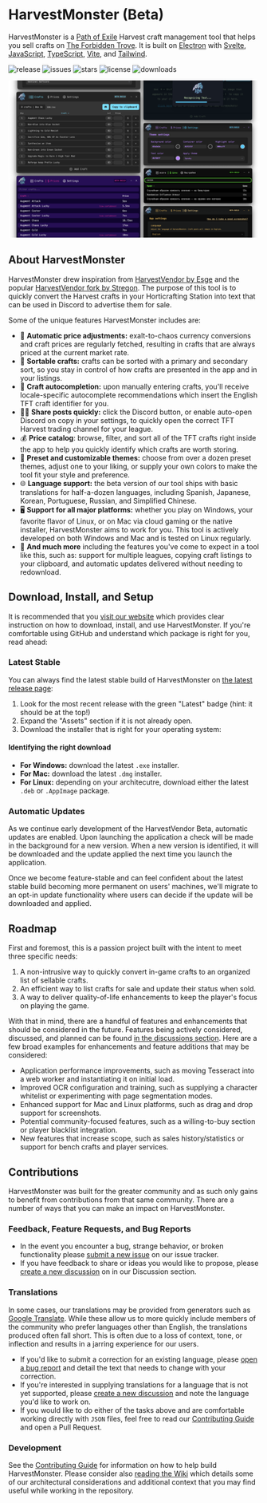 # HarvestMonster (Beta)

HarvestMonster is a [Path of Exile](https://www.pathofexile.com/) Harvest craft management tool that helps you sell crafts on [The Forbidden Trove](https://forbiddentrove.com/). It is built on [Electron](https://www.electronjs.org/) with [Svelte](https://svelte.dev/), [JavaScript](https://developer.mozilla.org/en-US/docs/Web/JavaScript), [TypeScript](https://www.typescriptlang.org/), [Vite](https://vitejs.dev/), and [Tailwind](https://tailwindcss.com/).

![release](https://github.com/ryanbarr/harvest-monster/actions/workflows/release.yml/badge.svg) ![issues](https://img.shields.io/github/issues/ryanbarr/harvest-monster) ![stars](https://img.shields.io/github/stars/ryanbarr/harvest-monster) ![license](https://img.shields.io/github/license/ryanbarr/harvest-monster) ![downloads](https://img.shields.io/github/downloads/ryanbarr/harvest-monster/total)

![HarvestMonster](./gitimage.png)

## About HarvestMonster

HarvestMonster drew inspiration from [HarvestVendor by Esge](https://github.com/esge/PoE-HarvestVendor) and the popular [HarvestVendor fork by Stregon](https://github.com/Stregon/PoE-HarvestVendor). The purpose of this tool is to quickly convert the Harvest crafts in your Horticrafting Station into text that can be used in Discord to advertise them for sale.

Some of the unique features HarvestMonster includes are:

* 💱 **Automatic price adjustments:** exalt-to-chaos currency conversions and craft prices are regularly fetched, resulting in crafts that are always priced at the current market rate.
* 🔼 **Sortable crafts:** crafts can be sorted with a primary and secondary sort, so you stay in control of how crafts are presented in the app and in your listings.
* 🧠 **Craft autocompletion:** upon manually entering crafts, you'll receive locale-specific autocomplete recommendations which insert the English TFT craft identifier for you.
* 🏃‍♀️ **Share posts quickly:** click the Discord button, or enable auto-open Discord on copy in your settings, to quickly open the correct TFT Harvest trading channel for your league.
* 💰 **Price catalog**: browse, filter, and sort all of the TFT crafts right inside the app to help you quickly identify which crafts are worth storing.
* 🎨 **Preset and customizable themes:** choose from over a dozen preset themes, adjust one to your liking, or supply your own colors to make the tool fit your style and preference.
* 🌐 **Language support:** the beta version of our tool ships with basic translations for half-a-dozen languages, including Spanish, Japanese, Korean, Portuguese, Russian, and Simplified Chinese.
* 🖥️ **Support for all major platforms:** whether you play on Windows, your favorite flavor of Linux, or on Mac via cloud gaming or the native installer, HarvestMonster aims to work for you. This tool is actively developed on both Windows and Mac and is tested on Linux regularly.
* 🌟 **And much more** including the features you've come to expect in a tool like this, such as: support for multiple leagues, copying craft listings to your clipboard, and automatic updates delivered without needing to redownload.

## Download, Install, and Setup

It is recommended that you [visit our website](https://www.harvestmonster.com) which provides clear instruction on how to download, install, and use HarvestMonster. If you're comfortable using GitHub and understand which package is right for you, read ahead:

### Latest Stable

You can always find the latest stable build of HarvestMonster on [the latest release page](https://github.com/ryanbarr/harvest-monster/releases/latest):

1. Look for the most recent release with the green "Latest" badge (hint: it should be at the top!)
2. Expand the "Assets" section if it is not already open.
3. Download the installer that is right for your operating system:

#### Identifying the right download

  * **For Windows:** download the latest `.exe` installer.
  * **For Mac:** download the latest `.dmg` installer.
  * **For Linux:** depending on your architecutre, download either the latest `.deb` or `.AppImage` package.

### Automatic Updates

As we continue early development of the HarvestVendor Beta, automatic updates are enabled. Upon launching the application a check will be made in the background for a new version. When a new version is identified, it will be downloaded and the update applied the next time you launch the application.

Once we become feature-stable and can feel confident about the latest stable build becoming more permanent on users' machines, we'll migrate to an opt-in update functionality where users can decide if the update will be downloaded and applied.

## Roadmap

First and foremost, this is a passion project built with the intent to meet three specific needs:

1. A non-intrusive way to quickly convert in-game crafts to an organized list of sellable crafts.
2. An efficient way to list crafts for sale and update their status when sold.
3. A way to deliver quality-of-life enhancements to keep the player's focus on playing the game.

With that in mind, there are a handful of features and enhancements that should be considered in the future. Features being actively considered, discussed, and planned can be found [in the discussions section](https://github.com/ryanbarr/harvest-monster/discussions). Here are a few broad examples for enhancements and feature additions that may be considered:

* Application performance improvements, such as moving Tesseract into a web worker and instantiating it on initial load.
* Improved OCR configuration and training, such as supplying a character whitelist or experimenting with page segmentation modes.
* Enhanced support for Mac and Linux platforms, such as drag and drop support for screenshots.
* Potential community-focused features, such as a willing-to-buy section or player blacklist integration.
* New features that increase scope, such as sales history/statistics or support for bench crafts and player services.

## Contributions

HarvestMonster was built for the greater community and as such only gains to benefit from contributions from that same community. There are a number of ways that you can make an impact on HarvestMonster.

### Feedback, Feature Requests, and Bug Reports

* In the event you encounter a bug, strange behavior, or broken functionality please [submit a new issue](https://github.com/ryanbarr/harvest-monster/issues/new?&labels=bug&template=bug_report.md) on our issue tracker.
* If you have feedback to share or ideas you would like to propose, please [create a new discussion](https://github.com/ryanbarr/harvest-monster/discussions) on in our Discussion section.

### Translations

In some cases, our translations may be provided from generators such as [Google Translate](https://translate.google.com/). While these allow us to more quickly include members of the community who prefer languages other than English, the translations produced often fall short. This is often due to a loss of context, tone, or inflection and results in a jarring experience for our users.

* If you'd like to submit a correction for an existing language, please [open a bug report](https://github.com/ryanbarr/harvest-monster/issues/new?&labels=bug&template=bug_report.md) and detail the text that needs to change with your correction.
* If you're interested in supplying translations for a language that is not yet supported, please [create a new discussion](https://github.com/ryanbarr/harvest-monster/discussions) and note the language you'd like to work on.
* If you would like to do either of the tasks above and are comfortable working directly with `JSON` files, feel free to read our [Contributing Guide](CONTRIBUTING.md) and open a Pull Request.

### Development

See the [Contributing Guide](CONTRIBUTING.md) for information on how to help build HarvestMonster. Please consider also [reading the Wiki](https://github.com/ryanbarr/harvest-monster/wiki) which details some of our architectural considerations and additional context that you may find useful while working in the repository.
